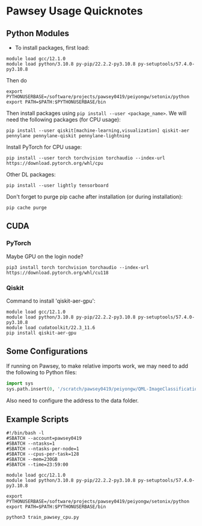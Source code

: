 # Pawsey Usage Quicknotes

## Python Modules

- To install packages, first load:
```shell
module load gcc/12.1.0
module load python/3.10.8 py-pip/22.2.2-py3.10.8 py-setuptools/57.4.0-py3.10.8
```

Then do
```shell
export PYTHONUSERBASE=/software/projects/pawsey0419/peiyongw/setonix/python
export PATH=$PATH:$PYTHONUSERBASE/bin
```
Then install packages using `pip install --user <package_name>`. We will need the following packages (for CPU usage):
```shell
pip install --user qiskit[machine-learning,visualization] qiskit-aer pennylane pennylane-qiskit pennylane-lightning
```

Install PyTorch for CPU usage:
```shell
pip install --user torch torchvision torchaudio --index-url https://download.pytorch.org/whl/cpu
```

Other DL packages:
```shell
pip install --user lightly tensorboard
```

Don't forget to purge pip cache after installation (or during installation):
```shell
pip cache purge
```
## CUDA
### PyTorch
Maybe GPU on the login node?
```shell
pip3 install torch torchvision torchaudio --index-url https://download.pytorch.org/whl/cu118
```
### Qiskit
Command to install 'qiskit-aer-gpu':
```shell
module load gcc/12.1.0
module load python/3.10.8 py-pip/22.2.2-py3.10.8 py-setuptools/57.4.0-py3.10.8
module load cudatoolkit/22.3_11.6
pip install qiskit-aer-gpu
```

## Some Configurations

If running on Pawsey, to make relative imports work, we may need to add the following to Python files:
```python
import sys
sys.path.insert(0, '/scratch/pawsey0419/peiyongw/QML-ImageClassification')
```
Also need to configure the address to the data folder.



## Example Scripts

```shell
#!/bin/bash -l
#SBATCH --account=pawsey0419
#SBATCH --ntasks=1
#SBATCH --ntasks-per-node=1
#SBATCH --cpus-per-task=128
#SBATCH --mem=230GB
#SBATCH --time=23:59:00

module load gcc/12.1.0
module load python/3.10.8 py-pip/22.2.2-py3.10.8 py-setuptools/57.4.0-py3.10.8

export PYTHONUSERBASE=/software/projects/pawsey0419/peiyongw/setonix/python
export PATH=$PATH:$PYTHONUSERBASE/bin

python3 train_pawsey_cpu.py 
```